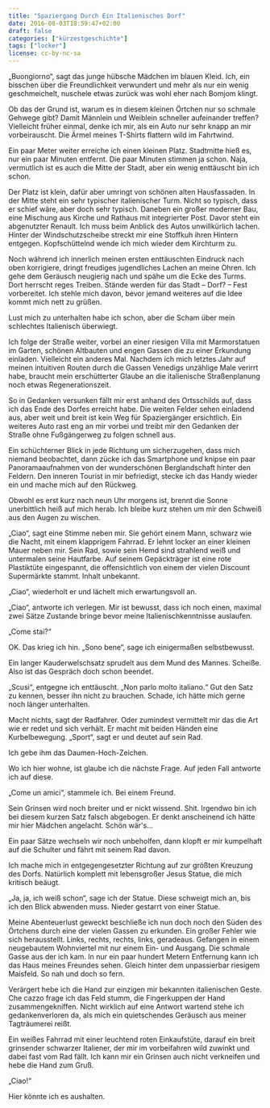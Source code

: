 ```yaml
---
title: "Spaziergang Durch Ein Italienisches Dorf"
date: 2016-08-03T18:59:47+02:00
draft: false
categories: ["kürzestgeschichte"]
tags: ["locker"]
license: cc-by-nc-sa
---
```


„Buongiorno“, sagt das junge hübsche Mädchen im blauen Kleid. Ich, ein bisschen über die Freundlichkeit verwundert und mehr als nur ein wenig geschmeichelt, nuschele etwas zurück was wohl eher nach Bomjom klingt.

Ob das der Grund ist, warum es in diesem kleinen Örtchen nur so schmale Gehwege gibt? Damit Männlein und Weiblein schneller aufeinander treffen? Vielleicht früher einmal, denke ich mir, als ein Auto nur sehr knapp an mir vorbeirauscht. Die Ärmel meines T-Shirts flattern wild im Fahrtwind.

Ein paar Meter weiter erreiche ich einen kleinen Platz. Stadtmitte hieß es, nur ein paar Minuten entfernt. Die paar Minuten stimmen ja schon. Naja, vermutlich ist es auch die Mitte der Stadt, aber ein wenig enttäuscht bin ich schon.

Der Platz ist klein, dafür aber umringt von schönen alten Hausfassaden. In der Mitte steht ein sehr typischer italienischer Turm. Nicht so typisch, dass er schief wäre, aber doch sehr typisch. Daneben ein großer moderner Bau, eine Mischung aus Kirche und Rathaus mit integrierter Post. Davor steht ein abgenutzter Renault. Ich muss beim Anblick des Autos unwillkürlich lachen. Hinter der Windschutzscheibe streckt mir eine Stoffkuh ihren Hintern entgegen. Kopfschüttelnd wende ich mich wieder dem Kirchturm zu.

Noch während ich innerlich meinen ersten enttäuschten Eindruck nach oben korrigiere, dringt freudiges jugendliches Lachen an meine Ohren. Ich gehe dem Geräusch neugierig nach und spähe um die Ecke des Turms. Dort herrscht reges Treiben. Stände werden für das Stadt – Dorf? – Fest vorbereitet. Ich stehle mich davon, bevor jemand weiteres auf die Idee kommt mich nett zu grüßen.

Lust mich zu unterhalten habe ich schon, aber die Scham über mein schlechtes Italienisch überwiegt.

Ich folge der Straße weiter, vorbei an einer riesigen Villa mit Marmorstatuen im Garten, schönen Altbauten und engen Gassen die zu einer Erkundung einladen. Vielleicht ein anderes Mal. Nachdem ich mich letztes Jahr auf meinen intuitiven Routen durch die Gassen Venedigs unzählige Male verirrt habe, braucht mein erschütterter Glaube an die italienische Straßenplanung noch etwas Regenerationszeit.

So in Gedanken versunken fällt mir erst anhand des Ortsschilds auf, dass ich das Ende des Dorfes erreicht habe. Die weiten Felder sehen einladend aus, aber weit und breit ist kein Weg für Spaziergänger ersichtlich. Ein weiteres Auto rast eng an mir vorbei und treibt mir den Gedanken der Straße ohne Fußgängerweg zu folgen schnell aus.

Ein schüchterner Blick in jede Richtung um sicherzugehen, dass mich niemand beobachtet, dann zücke ich das Smartphone und knipse ein paar Panoramaaufnahmen von der wunderschönen Berglandschaft hinter den Feldern. Den inneren Tourist in mir befriedigt, stecke ich das Handy wieder ein und mache mich auf den Rückweg.

Obwohl es erst kurz nach neun Uhr morgens ist, brennt die Sonne unerbittlich heiß auf mich herab. Ich bleibe kurz stehen um mir den Schweiß aus den Augen zu wischen.

„Ciao“, sagt eine Stimme neben mir. Sie gehört einem Mann, schwarz wie die Nacht, mit einem klapprigem Fahrrad. Er lehnt locker an einer kleinen Mauer neben mir. Sein Rad, sowie sein Hemd sind strahlend weiß und untermalen seine Hautfarbe. Auf seinem Gepäckträger ist eine rote Plastiktüte eingespannt, die offensichtlich von einem der vielen Discount Supermärkte stammt. Inhalt unbekannt.

„Ciao“, wiederholt er und lächelt mich erwartungsvoll an.

„Ciao“, antworte ich verlegen. Mir ist bewusst, dass ich noch einen, maximal zwei Sätze Zustande bringe bevor meine Italienischkenntnisse auslaufen.

„Come stai?“

OK. Das krieg ich hin. „Sono bene“, sage ich einigermaßen selbstbewusst.

Ein langer Kauderwelschsatz sprudelt aus dem Mund des Mannes. Scheiße. Also ist das Gespräch doch schon beendet.

„Scusi“, entgegne ich enttäuscht. „Non parlo molto italiano.“ Gut den Satz zu kennen, besser ihn nicht zu brauchen. Schade, ich hätte mich gerne noch länger unterhalten.

Macht nichts, sagt der Radfahrer. Oder zumindest vermittelt mir das die Art wie er redet und sich verhält. Er macht mit beiden Händen eine Kurbelbewegung. „Sport“, sagt er und deutet auf sein Rad.

Ich gebe ihm das Daumen-Hoch-Zeichen.

Wo ich hier wohne, ist glaube ich die nächste Frage. Auf jeden Fall antworte ich auf diese.

„Come un amici“, stammele ich. Bei einem Freund.

Sein Grinsen wird noch breiter und er nickt wissend. Shit. Irgendwo bin ich bei diesem kurzen Satz falsch abgebogen. Er denkt anscheinend ich hätte mir hier Mädchen angelacht. Schön wär's...

Ein paar Sätze wechseln wir noch unbeholfen, dann klopft er mir kumpelhaft auf die Schulter und fährt mit seinem Rad davon.

Ich mache mich in entgegengesetzter Richtung auf zur größten Kreuzung des Dorfs. Natürlich komplett mit lebensgroßer Jesus Statue, die mich kritisch beäugt.

„Ja, ja, ich weiß schon“, sage ich der Statue. Diese schweigt mich an, bis ich den Blick abwenden muss. Nieder gestarrt von einer Statue.

Meine Abenteuerlust geweckt beschließe ich nun doch noch den Süden des Örtchens durch eine der vielen Gassen zu erkunden. Ein großer Fehler wie sich herausstellt. Links, rechts, rechts, links, geradeaus. Gefangen in einem neugebautem Wohnviertel mit nur einem Ein- und Ausgang. Die schmale Gasse aus der ich kam. In nur ein paar hundert Metern Entfernung kann ich das Haus meines Freundes sehen. Gleich hinter dem unpassierbar riesigem Maisfeld. So nah und doch so fern.

Verärgert hebe ich die Hand zur einzigen mir bekannten italienischen Geste. Che cazzo frage ich das Feld stumm, die Fingerkuppen der Hand zusammengekniffen. Nicht wirklich auf eine Antwort wartend stehe ich gedankenverloren da, als mich ein quietschendes Geräusch aus meiner Tagträumerei reißt.

Ein weißes Fahrrad mit einer leuchtend roten Einkaufstüte, darauf ein breit grinsender schwarzer Italiener, der mir im vorbeifahren wild zuwinkt und dabei fast vom Rad fällt. Ich kann mir ein Grinsen auch nicht verkneifen und hebe die Hand zum Gruß.

„Ciao!“

Hier könnte ich es aushalten.

